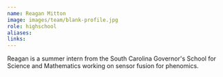 ```yaml
---
name: Reagan Mitton
image: images/team/blank-profile.jpg
role: highschool
aliases:
links:
---
```


Reagan is a summer intern from the South Carolina Governor's School for Science and Mathematics working on sensor fusion for phenomics.
